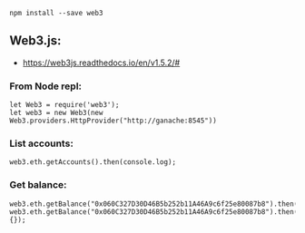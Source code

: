```
npm install --save web3
```


## Web3.js:
- https://web3js.readthedocs.io/en/v1.5.2/#

### From Node repl:
```
let Web3 = require('web3');
let web3 = new Web3(new Web3.providers.HttpProvider("http://ganache:8545"))
```

### List accounts:
```
web3.eth.getAccounts().then(console.log);
```
### Get balance:
```
web3.eth.getBalance("0x060C327D30D46B5b252b11A46A9c6f25e80087b8").then(console.log);
web3.eth.getBalance("0x060C327D30D46B5b252b11A46A9c6f25e80087b8").then(function(result) {});
```
